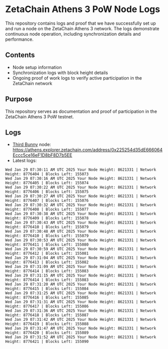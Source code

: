 # ZetaChain Athens 3 PoW Node Logs
This repository contains logs and proof that we have successfully set up and run a node on the ZetaChain Athens 3 network. The logs demonstrate continuous node operation, including synchronization details and performance.

## Contents
- Node setup information
- Synchronization logs with block height details
- Ongoing proof of work logs to verify active participation in the ZetaChain network

## Purpose
This repository serves as documentation and proof of participation in the ZetaChain Athens 3 PoW testnet.

## Logs

- [Third Bunny](https://thirdbunny.xyz/) node: https://athens.explorer.zetachain.com/address/0x225254d35dE666064Eccc5ce16eF1D8bF8D7b5EE
- Latest logs:
```
Wed Jan 29 07:30:11 AM UTC 2025 Your Node Height: 8621331 | Network Height: 8776404 | Blocks Left: 155073
Wed Jan 29 07:30:16 AM UTC 2025 Your Node Height: 8621331 | Network Height: 8776405 | Blocks Left: 155074
Wed Jan 29 07:30:22 AM UTC 2025 Your Node Height: 8621331 | Network Height: 8776406 | Blocks Left: 155075
Wed Jan 29 07:30:27 AM UTC 2025 Your Node Height: 8621331 | Network Height: 8776407 | Blocks Left: 155076
Wed Jan 29 07:30:32 AM UTC 2025 Your Node Height: 8621331 | Network Height: 8776408 | Blocks Left: 155077
Wed Jan 29 07:30:38 AM UTC 2025 Your Node Height: 8621331 | Network Height: 8776409 | Blocks Left: 155078
Wed Jan 29 07:30:43 AM UTC 2025 Your Node Height: 8621331 | Network Height: 8776410 | Blocks Left: 155079
Wed Jan 29 07:30:48 AM UTC 2025 Your Node Height: 8621331 | Network Height: 8776410 | Blocks Left: 155079
Wed Jan 29 07:30:53 AM UTC 2025 Your Node Height: 8621331 | Network Height: 8776411 | Blocks Left: 155080
Wed Jan 29 07:30:59 AM UTC 2025 Your Node Height: 8621331 | Network Height: 8776412 | Blocks Left: 155081
Wed Jan 29 07:31:04 AM UTC 2025 Your Node Height: 8621331 | Network Height: 8776413 | Blocks Left: 155082
Wed Jan 29 07:31:09 AM UTC 2025 Your Node Height: 8621331 | Network Height: 8776414 | Blocks Left: 155083
Wed Jan 29 07:31:15 AM UTC 2025 Your Node Height: 8621331 | Network Height: 8776414 | Blocks Left: 155083
Wed Jan 29 07:31:20 AM UTC 2025 Your Node Height: 8621331 | Network Height: 8776415 | Blocks Left: 155084
Wed Jan 29 07:31:25 AM UTC 2025 Your Node Height: 8621331 | Network Height: 8776416 | Blocks Left: 155085
Wed Jan 29 07:31:31 AM UTC 2025 Your Node Height: 8621331 | Network Height: 8776417 | Blocks Left: 155086
Wed Jan 29 07:31:36 AM UTC 2025 Your Node Height: 8621331 | Network Height: 8776418 | Blocks Left: 155087
Wed Jan 29 07:31:42 AM UTC 2025 Your Node Height: 8621331 | Network Height: 8776419 | Blocks Left: 155088
Wed Jan 29 07:31:47 AM UTC 2025 Your Node Height: 8621331 | Network Height: 8776420 | Blocks Left: 155089
Wed Jan 29 07:31:52 AM UTC 2025 Your Node Height: 8621331 | Network Height: 8776421 | Blocks Left: 155090
```
